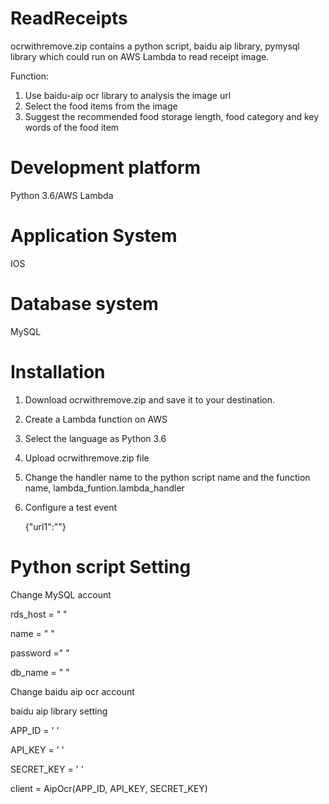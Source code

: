 # ReadReceipts

ocrwithremove.zip contains a python script, baidu aip library, pymysql library which could run on AWS Lambda to read receipt image.

Function:
1. Use baidu-aip ocr library to analysis the image url
2. Select the food items from the image 
3. Suggest the recommended food storage length, food category and key words of the food item

# Development platform
  Python 3.6/AWS Lambda
# Application System
  IOS
# Database system
  MySQL
# Installation 
  1. Download ocrwithremove.zip and save it to your destination.
  2. Create a Lambda function on AWS
  3. Select the language as Python 3.6
  4. Upload ocrwithremove.zip file
  5. Change the handler name to the python script name and the function name, lambda_funtion.lambda_handler
  6. Configure a test event
  
       {"url1":""}
       
# Python script Setting
   
   Change MySQL account 
   
   rds_host  = " "
   
   name = " "
   
   password =" "
   
   db_name = " "
   
   
   Change baidu aip ocr account
   
   baidu aip library setting
   
   APP_ID = ' '
   
   API_KEY = ' '
   
   SECRET_KEY = ' '
   
   client = AipOcr(APP_ID, API_KEY, SECRET_KEY)
   
   
   



